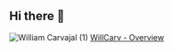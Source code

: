 ## Hi there 👋
![William Carvajal (1)](https://github.com/WillCarv/WillCarv/assets/98909875/bec55874-bf68-46f8-8905-d1c939dd5305)
[WillCarv - Overview](https://github.com/WillCarv)
<!--
**WillCarv/WillCarv** is a ✨ _special_ ✨ repository because its `README.md` (this file) appears on your GitHub profile.
Here are some ideas to get you started:
- 🔭 I’m currently working on ...
- 🌱 I’m currently learning ...
- 👯 I’m looking to collaborate on ...
- 🤔 I’m looking for help with ...
- 💬 Ask me about ...
- 📫 How to reach me: ...
- 😄 Pronouns: ...
- ⚡ Fun fact: ...
-->
